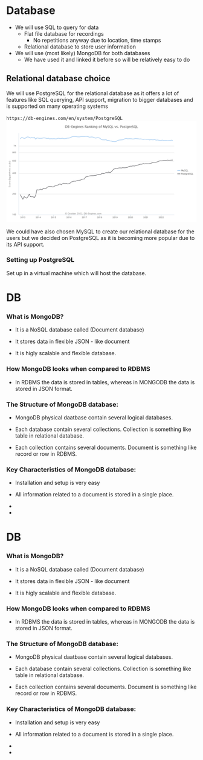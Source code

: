 # Database

- We will use SQL to query for data
  - Flat file database for recordings
    - No repetitions anyway due to location, time stamps
  - Relational database to store user information
- We will use (most likely) MongoDB for both databases
  - We have used it and linked it before so will be relatively easy to do

## Relational database choice

We will use PostgreSQL for the relational database as it offers a lot of features like SQL querying, API support, migration to bigger databases and is supported on many operating systems

`https://db-engines.com/en/system/PostgreSQL`
![comparison](images/mysql_vs_postgresql.png)

We could have also chosen MySQL to create our relational database for the users but we decided on PostgreSQL as it is becoming more popular due to its API support.

### Setting up PostgreSQL

Set up in a virtual machine which will host the database.

# DB
### What is MongoDB?

- It is a NoSQL database called (Document database)

- It stores data in flexible JSON - like document

- It is higly scalable and flexible database.

### How MongoDB looks when compared to RDBMS

- In RDBMS the data is stored in tables, whereas in MONGODB the data is stored in JSON format. 

###  The Structure of MongoDB database:

- MongoDB physical daatbase contain several logical databases.

- Each database contain several collections. Collection is something like table in relational database.

- Each collection contains several documents. Document is something like record or row in RDBMS.

### Key Characteristics of MongoDB database:

- Installation and setup is very easy

- All information related to a document is stored in a single place.

- 


-

# DB
### What is MongoDB?

- It is a NoSQL database called (Document database)

- It stores data in flexible JSON - like document

- It is higly scalable and flexible database.

### How MongoDB looks when compared to RDBMS

- In RDBMS the data is stored in tables, whereas in MONGODB the data is stored in JSON format. 

###  The Structure of MongoDB database:

- MongoDB physical daatbase contain several logical databases.

- Each database contain several collections. Collection is something like table in relational database.

- Each collection contains several documents. Document is something like record or row in RDBMS.

### Key Characteristics of MongoDB database:

- Installation and setup is very easy

- All information related to a document is stored in a single place.

- 


-
